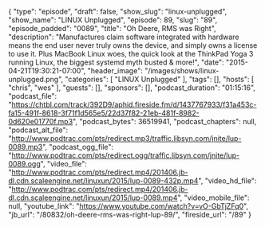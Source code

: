 {
  "type": "episode",
  "draft": false,
  "show_slug": "linux-unplugged",
  "show_name": "LINUX Unplugged",
  "episode": 89,
  "slug": "89",
  "episode_padded": "0089",
  "title": "Oh Deere, RMS was Right",
  "description": "Manufactures claim software integrated with hardware means the end user never truly owns the device, and simply owns a license to use it. Plus MacBook Linux woes, the quick look at the ThinkPad Yoga 3 running Linux, the biggest systemd myth busted & more!",
  "date": "2015-04-21T19:30:21-07:00",
  "header_image": "/images/shows/linux-unplugged.png",
  "categories": [
    "LINUX Unplugged"
  ],
  "tags": [],
  "hosts": [
    "chris",
    "wes"
  ],
  "guests": [],
  "sponsors": [],
  "podcast_duration": "01:15:16",
  "podcast_file": "https://chtbl.com/track/392D9/aphid.fireside.fm/d/1437767933/f31a453c-fa15-491f-8618-3f71f1d565e5/22d37f82-21eb-481f-8982-0d620e01770f.mp3",
  "podcast_bytes": 36519941,
  "podcast_chapters": null,
  "podcast_alt_file": "http://www.podtrac.com/pts/redirect.mp3/traffic.libsyn.com/jnite/lup-0089.mp3",
  "podcast_ogg_file": "http://www.podtrac.com/pts/redirect.ogg/traffic.libsyn.com/jnite/lup-0089.ogg",
  "video_file": "http://www.podtrac.com/pts/redirect.mp4/201406.jb-dl.cdn.scaleengine.net/linuxun/2015/lup-0089-432p.mp4",
  "video_hd_file": "http://www.podtrac.com/pts/redirect.mp4/201406.jb-dl.cdn.scaleengine.net/linuxun/2015/lup-0089.mp4",
  "video_mobile_file": null,
  "youtube_link": "https://www.youtube.com/watch?v=vO-GbTjZFq0",
  "jb_url": "/80832/oh-deere-rms-was-right-lup-89/",
  "fireside_url": "/89"
}

